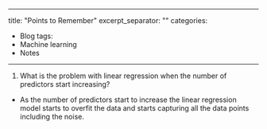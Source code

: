 ---
title: "Points to Remember"
excerpt_separator: "<!--more-->"
categories:
  - Blog
tags:
  - Machine learning
  - Notes
  ---

1. What is the problem with linear regression when the number of predictors start increasing?
 - As the number of predictors start to increase the linear regression model starts to overfit the data and starts capturing all the data points including the noise.
